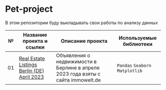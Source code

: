 # Pet-project
В этом репозитории буду выкладывать свои работы по анализу данных

| №  | Название проекта и ссылки     | Описание проекта     | **Используемые библиотеки**     |
| -- | -------------------- | ---------------------- |----------------------------|
| 01 | [Real Estate Listings Berlin (DE) April 2023](...) | Объявления о недвижимости в Берлине в апреле 2023 года взяты с сайта immowelt.de | `Pandas` `Seaborn` `Matplotlib` |

